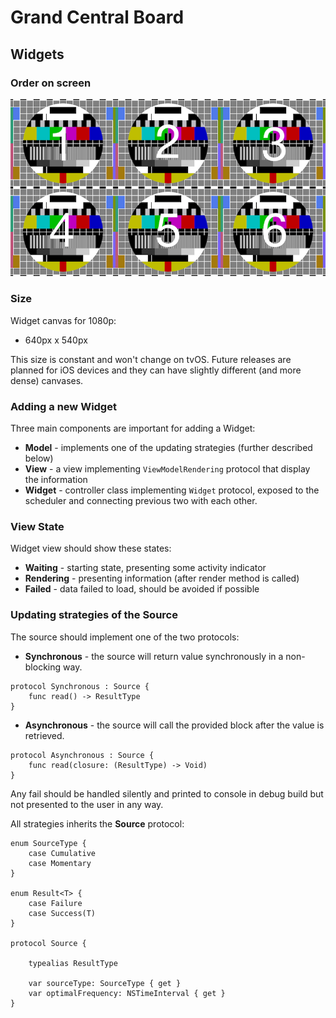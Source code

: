 Grand Central Board
===================

## Widgets

### Order on screen

![image](./README/widgets.png)

### Size

Widget canvas for 1080p:

- 640px x 540px

This size is constant and won't change on tvOS. Future releases are planned for iOS devices and they can have slightly different (and more dense) canvases. 


### Adding a new Widget

Three main components are important for adding a Widget:

- **Model** - implements one of the updating strategies (further described below)
- **View** - a view implementing `ViewModelRendering` protocol that display the information
- **Widget** - controller class implementing `Widget` protocol, exposed to the scheduler and connecting previous two with each other.

### View State

Widget view should show these states:

- **Waiting** - starting state, presenting some activity indicator
- **Rendering** - presenting information (after render method is called)
- **Failed** - data failed to load, should be avoided if possible


### Updating strategies of the Source

The source should implement one  of the two protocols:

- **Synchronous** - the source will return value synchronously in a non-blocking way.

```
protocol Synchronous : Source {
    func read() -> ResultType
}
```

- **Asynchronous** - the source will call the provided block after the value is retrieved. 

```
protocol Asynchronous : Source {
    func read(closure: (ResultType) -> Void)
}
```

Any fail should be handled silently and printed to console in debug build but not presented to the user in any way.

All strategies inherits the **Source** protocol:


```
enum SourceType {
    case Cumulative
    case Momentary
}

enum Result<T> {
    case Failure
    case Success(T)
}

protocol Source {

    typealias ResultType

    var sourceType: SourceType { get }
    var optimalFrequency: NSTimeInterval { get }
}
```